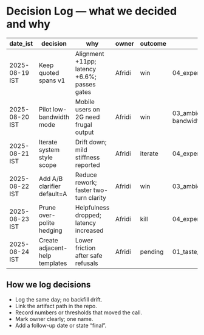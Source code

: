 # Decision Log — what we decided and why
| date_ist | decision | why | owner | outcome | link_or_note |
|---|---|---|---|---|---|
| 2025-08-19 IST | Keep quoted spans v1 | Alignment +11pp; latency +6.6%; passes gates | Afridi | win | 04_experiments/prereg/001.yaml |
| 2025-08-20 IST | Pilot low-bandwidth mode | Mobile users on 2G need frugal output | Afridi | win | 03_ambiguity/problem_framing_examples/003_low-bandwidth-mode.md |
| 2025-08-21 IST | Iterate system style scope | Drift down; mild stiffness reported | Afridi | iterate | 04_experiments/prereg/002.yaml |
| 2025-08-22 IST | Add A/B clarifier default=A | Reduce rework; faster two-turn clarity | Afridi | win | 03_ambiguity/log.md |
| 2025-08-23 IST | Prune over-polite hedging | Helpfulness dropped; latency increased | Afridi | kill | 04_experiments/killed_ideas.md |
| 2025-08-24 IST | Create adjacent-help templates | Lower friction after safe refusals | Afridi | pending | 01_taste/before_after.md |

## How we log decisions
- Log the same day; no backfill drift.  
- Link the artifact path in the repo.  
- Record numbers or thresholds that moved the call.  
- Mark owner clearly; one name.  
- Add a follow-up date or state “final”.